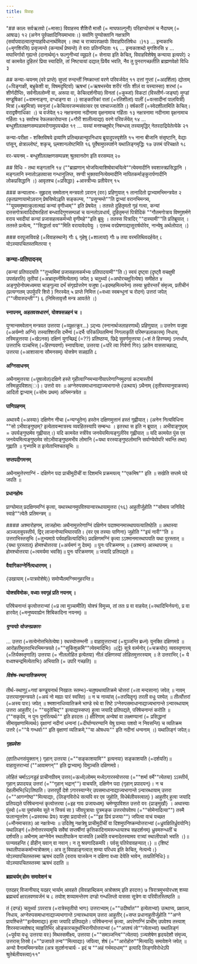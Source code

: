 ```yaml
---
title: विवाहः
---
```


"##‌ कालः
सर्वऋतवो (=मासाः) विवाहस्य शैशिरौ मासौ (= माघफाल्गुनौ) परिहाप्योत्तमं च नैदाघम् (= आषाढः) १२ (अनेन पूर्वपक्षादिनियमाभावः।) सर्वाणि पुण्योक्तानि नक्षत्राणि (सर्वापवादत्वात्पुण्याहविधानार्थमिदम् । तथा च रात्र्यपरपक्षयोः विवाहपिरतिषेधः ।)१३ … इन्वकाभिः (=मृगशिरसि) प्रसृज्यन्ते (कन्यार्थं प्रेष्यन्ते) ते वराः प्रतिनन्दिताः १६ … इन्वकाशब्दो मृगशिरसि ४ … मघाभिर्गावो गृह्यन्ते (दानार्थम्)१ फल्गुनीभ्यां व्यूह्यते (= सेनाया इति केचित्, विवाहविशेषेषु कन्याया इत्यपरे) २ यां कामयेत दुहितरं प्रिया स्यादिति, तां निष्ट्यायां दद्यात् प्रियैव भवति, नैव तु पुनरागच्छतीति ब्राह्मणवेक्षो विधिः ३

##‌ कन्या-चयनम्
(वरे प्राप्ते) सुप्तां रुन्दन्तीं निष्क्रान्तां वरणे परिवर्जयेत् ११ दत्तां गुप्तां (=अदर्शिता) द्योताम् (=पिङ्गाक्षी, बभ्रुकेशी वा, विषमदृष्टिर्वा) ऋषभां (=ऋषभस्येव शरीरं गतिः शीलं वा यस्यास्सा) शरभां (=  शीर्णदीप्तिः, सर्वनीललोम्नी वा, अरूपा वा, केचित्दर्शनीया) विनतां (=कुब्जां) विकटां (विस्तीर्ण-जङ्घां) मुण्डां मण्डूषिकां (=वामनाङ्गा, दग्धाङ्गा वा ।) साङ्कारिकां रातां (=रतिशीलां) पालीं (=वत्सादीनां पालयित्रीं) मित्रां (=बहुमित्रां) स्वनुजां (=केचित्वरजन्मसंवत्सर एव पश्चाज्जातेति।) वर्षकारीं (=स्वेदशीलामिति केचित्। वराद्वर्षेणाधिका ।) च वर्जयेत् १२ नक्षत्रनामा नदीनामा वृक्षनामाच गर्हिताः १३ नक्षत्रनामा नदीनामा वृक्षनामाच गर्हिताः १३ सर्वाश्च रेफलकारोपान्ता (=गौरी शालीत्याद्या) वरणे परिवर्जयेत् १४ … बन्धुशीललक्षणसम्पन्नामरोगामुपयच्छेत १९ … यस्यां मनश्चक्षुषोर् निबन्धस् तस्यामृद्धिर् नेतरदाद्रियेतेत्येके २१

कन्या-परीक्षा - शक्तिविषये द्रव्याणि प्रतिच्छन्नान्युपनिधाय ब्रूयादुपस्पृशेति १५
नाना बीजानि संसृष्टानि, वेद्याः पांसून्, क्षेत्राल्लोष्टं, शकृच्, छ्मशानलोष्टमिति १६ पूर्वेषामुपस्पर्शने यथालिङ्गमृद्धिः १७ उत्तमं परिचक्षते १८

वर-चयनम् - बन्धुशीललक्षणसम्पन्नश् श्रुतवानरोग इति वरसम्पत् २०

#‌# विधिः -
तथा मङ्गलानि १४ (""ब्राह्मणान् भोजयित्वाशिषोवाचयित्वे""त्येवमादीनि स्वशास्त्रप्रसिद्धानि । मङ्गलानि स्नातोऽहतवासा गन्धानुलिप्त, स्रग्वी भुक्तवानित्येवमादीनि नापितकर्माङ्कुरार्पणादीनि लोकप्रसिद्धानि ।) आवृतश्च (=प्रसिद्धाः) +आस्त्रीभ्यः प्रतीयेरन् १५

##‌# कन्यालाभः-
सुहृदस् समवेतान् मन्त्रवतो ऽवरान् (वरः) प्रहिणुयात् १  तानादितो द्वाभ्यामभिमन्त्रयेत २ (कृतप्राणायामोऽवरान् प्रेषयिष्येऽइति सङ्कल्प्य, ""प्रसुग्मम्ते""ति द्वाभ्यां वरानभिमन्त्र्य, ""यूयममुष्मात्कुलात्मह्यं कन्यां वृणीध्वम्"" इति प्रेषयेत् । ततस्ते दुहितृमतो गृहं गत्वा, कन्यां दत्तसगोत्रत्वादिदोषरहितां बन्ध्वादिगुणसम्पन्नां च यत्नतोऽवधार्य, दुहितृमन्तं पित्रीदिकं‌ ""गौतमगोत्राय विष्णुशर्मणे वराय भवदीयां कन्यां प्रजासहत्वकर्मभ्यो वृणीमहे""‌इति ब्रूयुः । ततस्स पित्रादिर् ""दास्यामी""ति प्रतिब्रूयात् । ततस्ते प्रत्येत्य, ""सिद्धार्ता वय""मिति वरायावेदयेयुः । एतच्च वरप्रेषणाद्यासुरार्षयोरेव, नान्येषु अर्थलोपात् ।)


##‌# वरपूजाविवाहे (=विवाहस्थाने) गौः ६ गृहेषु (=शालायां) गौः ७ तया वरमतिथिवदर्हयेत् ८ योऽस्यापचितस्तमितरया ९

### कन्या-प्रतिपादनम्
(कन्यां प्रतिपादयति ""तुभ्यमिमां प्रजासहत्वकर्मभ्यः प्रतिपादयामी""ति।)
स्वयं दृष्ट्वा (दृष्ट्वै वचक्षुषी उपसंहरति) तृतीयां (=अभ्रातृघ्नीमित्येताम्) जपेत् ३ चतुर्थ्या (=अघोरचक्षुरित्येषा) समीक्षेत ४ अङ्गुष्ठेनोपमध्यमया चाङ्गुल्या दर्भं संगृह्योत्तरेण यजुषा (=इदमहमित्यनेन) तस्या भ्रुवोरन्तरँ संमृज्य, प्रतीचीनं (प्रत्यग्गतम् उपर्युपरि शिरो ) निरस्येत् ५ प्राप्ते निमित्त (=वध्वा स्वबन्धूनां च रोदनं) उत्तरां जपेत् (""जीवारुदन्ती"") ६ (निमित्तावृत्तौ मन्त्र आवर्तते ।)

#### स्नापनम्, अहतवस्रधारणं, योक्त्रसन्नहनं च ।
युग्मान्समवेतान् मन्त्रवत उत्तरया (=व्युक्षत्क्रूर…) ऽद्भ्यः (स्नानार्थजलाहरणार्थं) प्रहिणुयात् ॥
उत्तरेण यजुषा (=अर्यम्णो अग्निं) तस्याश्शिरसि दर्भेण्वं (=दर्भैः परिकल्पितमिण्वं निगलाकृतिं परिमण्डलाकारम्) निधाय,
तस्मिन्नुत्तरया (=खेऽनस) दक्षिणं युगच्छिद्रं (=??) प्रतिष्ठाप्य,
छिद्रे सुवर्णमुत्तरया (=शं ते हिरण्यम्) ऽन्तर्धाय,
उत्तराभिः पञ्चभिस् (=हिरण्यवर्णा) स्नापयित्वा,
उत्तरया (=परि त्वा गिर्वणो गिरः) ऽहतेन वाससाच्छाद्य,
उत्तरया (=आशासाना सौमनसम्) योक्त्रेण सन्नह्यति ८

#### अग्निसाधनम्
अथैनामुत्तरया  (=पूषात्वेत)दक्षिणे हस्ते गृहीत्वाग्निमभ्यानीयापरेणाग्निमुदगग्रं कटमास्तीर्य तस्मिन्नुपविशत(ः)। उत्तरो वरः ॥
अग्नेरुपसमाधानाद्याज्यभागान्ते {उत्थाय} ऽथैनाम् {तृतीयस्यानुवाकस्य} आदितो द्वाभ्याम् (=सोमः प्रथम) अभिमन्त्रयेत ॥

#### पाणिग्रहणम्
अथास्यै (=अस्याः) दक्षिणेन नीचा (=न्यग्भूतेन) हस्तेन दक्षिणमुत्तानं हस्तं गृह्णीयात्।
(अनेन नित्यविधिना ""सो ऽभीवाङ्गुष्ठम्? इत्येतावन्मात्रस्य व्यवहितस्यापि सम्बन्धः ।
इतरथा स इति न ब्रूयात् । अभीवाङ्गुष्ठम् = उपर्यङ्गुष्ठमेव गृह्णीयात्।)
यदि कामयेत स्त्रीरेव जनयेयमित्यङ्गुलीरेव गृह्णीयात् ॥ यदि कामयेत पुंस एव जनयेयमित्यङ्गुष्ठमेव सोऽभीवाङ्गुष्ठमभीव लोमानि (=यथा वरस्याङ्गुष्ठलोमानि सर्वाण्येवोपरि भवन्ति तथा) गृह्णाति ॥ गृभ्णामि त इत्येताभिश्चतसृभिः ॥

#### सप्तपदीगमनम्
अथैनामुत्तेरणाग्निं - दक्षिणेन पदा प्राचीमुदीचीं वा दिशमभि प्रक्रमयत्य् ""एकमिष"" इति ॥ सखेति सप्तमे पदे जपति ॥

#### प्रधानहोमः
प्राग्घोमात् प्रदक्षिणमग्निं कृत्वा, यथास्थानमुपविश्यान्वारब्धायामुत्तरा (१६) आहुतीर्जुहोति ""सोमाय जनिविदे स्वाहे""त्येतैः प्रतिमन्त्रम् ॥

####‌ अश्मारोहणम्, लाजहोमाः
अथैनामुत्तरेणाग्निं दक्षिणेन पदाश्मानमास्थापयत्यातिष्ठेति ॥
अथास्या अञ्जलावुपस्तीर्य, द्विर् लाजानोप्याभिघारयति। {वर एव तस्याः पाणिना} जुहोति ""इयं नारी""ति ॥
उत्तराभिस्तसृभिः (=तुभ्यमाग्रे पर्यवहन्नित्यादिभिः) प्रदक्षिणमग्निं कृत्वा ऽऽश्मानमास्थापयति यथा पुरस्तात् ॥ {यथा पुरस्तात्} होमश्चोत्तरया (=अर्यमणं नु देवम्) ॥
पुनः परिक्रमणम् ॥  {अश्मन} आस्थापनम् ॥ होमश्चोत्तरया (=त्वमर्यमा भवसि)॥
पुनः परिक्रमणम् ॥ जयादि प्रतिपद्यते ॥

#### वैवागिकाग्नेर्नित्यधारणम् ।

{उखायाम् (=पात्रवोशेषे)} समोप्यैतमग्निमनुहरन्ति॥
####  योक्त्रविमोकः, वध्वाः स्वगृहं प्रति नयनम् ।

परिषेचनान्तं कृत्वोत्तराभ्यां  (=प्र त्वा मुञ्चामीति) योक्त्रं विमुच्य, तां ततः प्र वा वाहयेत् (=रथादिभिर्नयनं), प्र वा हारयेत् (=मनुष्यवाह्येन शिबिकादिना नयनम्) ॥

##### युग्ययोः योजनप्रकारः
… उत्तरा (=सत्येनोत्तभितेत्येषा ) रथस्योत्तम्भनी ॥ वाहावुत्तराभ्यां (=युञ्जन्ति ब्रध्नं) युनक्ति दक्षिणमग्रे ॥ आरोहतीमुत्तराभिरभिमन्त्रयते (=""सुकिंशुकमि""त्येवमादिभिः) ॥{द्वे} सूत्रे वर्त्मनोर् (=चक्रयोर्) व्यवस्तृणात्त्य् (=तिर्यक्स्तृणाति) उत्तरया (= नीललोहित इत्येतया) नीलं दक्षिणस्यां लोहितमुत्तरस्याम् ॥ ते उत्तराभिर् (= ये वध्वश्चन्द्रमित्येताभिः) अभियाति (= उपरि गच्छति) ॥


##### विशेष-स्थानातिक्रमणम्
तीर्थ-स्थाणु(=गवां कण्डूयनार्थ निखातः स्तम्भः)-चतुष्पथव्यतिक्रमे चोत्तरां (=ता मन्दसाना) जपेत् ॥ नावम् उत्तरयानुमन्त्रयते (=अयं नो मह्याः पारं स्वस्ति) ॥ न च नाव्यांस् (=तरयितॄन्) तरती वधूः पश्येत् ॥ तीर्त्वोत्तरां (=अस्य पारः) जपेत् ॥
श्मशानाधिव्यातिक्रमे भाण्डे रथे वा रिष्टे ऽग्नेरुपसमाधानाद्याज्यभागान्ते ऽन्वारब्धायाम् उत्तरा आहुतीर् (= ""यदृतेचिद्"" इत्याद्यास्सप्त) हुत्वा जयादि प्रतिपद्यते, परिषेचनान्तं करोति ॥ (""सकृदेव, न पुनः पुनरित्यर्थः"" इति हरदत्तः।) क्षीरिणाम् अन्येषां वा लक्ष्मण्यानां (= प्रसिद्धानां सीमावृक्षणामित्यर्थः) वृक्षाणां नदीनां धन्वनां (=दीर्घाण्यरण्यानि येषु ग्राम्याः पशवो न निवसन्ति) च व्यतिक्रम उत्तरे (=""ये गन्धर्वाः"" इति वृक्षाणां व्यतिक्रमे,‌""या ओषधयः"" इति नदीनां धन्वनाम् ।) यथालिङ्गं जपेत्॥

##### गृहप्रवेशः
(ज्ञातिधनसंयुक्तान् ) गृहान् उत्तरया (=""सङ्काशयामि"" इत्यनया) सङ्काशयति (=दर्शयति)॥
वाहावुत्तराभ्यां (""आवामगन्"" इति द्वाभ्याम्) विमुञ्चति दक्षिणमग्रे।

लोहितं चर्माऽऽनडुहं प्राचीनग्रीवम् उत्तर(=ऊर्ध्व)लोमम् मध्येऽगारस्योत्तरया (=""शर्मा वर्मे""त्येतया) ऽऽस्तीर्य, गृहान् प्रपादयन्न् उत्तरां (=""गृहान् भद्रान्"") वाचयति, दक्षिणेन पदा {गृहान् प्रपादयन्}। न च देहलीमभि(धि)तिष्ठति। उत्तरपूर्वे देशे ऽगारस्याग्नेर् उपसमाधानाद्याज्यभागान्ते ऽन्वारब्धायाम् उत्तरा (=""आगन्गोष्ठ""मित्याद्याः, {लिङ्गविरोधे सत्यपि वर एव जुहोति, विधेर्बलीयस्त्वात्} ) आहुतीर् हुत्वा जयादि प्रतिपद्यते परिषेचनान्तं कृत्वोत्तरया (=इह गावः प्रजायध्वम्) चर्मण्युपविशत उत्तरो वरः {प्राङ्मुखौ} ।
अथास्याः पुंस्वो (=या पुमांसमेव सूते न स्त्रियं सा ) जीवपुत्रायाः पुत्रमङ्क उत्तरयोपवेश्य (=""सोमेनादित्या"") तस्मै फलान्युत्तरेण (=प्रस्वस्थः प्रेयः) यजुषा प्रदायोत्तरे (=""इह प्रियं प्रजयाः"") जपित्वा वाचं यच्छत (=मौनमाचरतः) आ नक्षत्रेभ्यः ॥
उदितेषु नक्षत्रेषु प्राचीमुदीचीं वा दिशमुपनिष्क्रम्योत्तराभ्यां (=ध्रुवक्षितिर्ध्रुवयोनिः) यथालिङ्गं (=तेनोत्तरस्यामृचि सर्वेषां सप्तर्षीणां कृत्तिकादिनामरून्धत्याश्च सहदर्शनम्) ध्रुवमरुन्धतीं च दर्शयति॥
अथैनाम् आग्नेयेन स्थालीपाकेन याजयति (अथेति वचनादेतस्यामव रात्र्यां स्थालीपाको भवति ।)॥ पत्न्यवहन्ति { व्रीहीन् यवान् वा नवान्। न तु श्रपणादिकमपि। पर्वसु पतिरेवावहन्यात्।} ॥ {शिष्टं स्थालीपाककर्मान्यत्रोक्तम्। अत्र तु विवाहाङ्गत्वात् शम्या परिधय इति केचित्, नेत्यन्ये।} योऽस्यापचितस्तस्मा ऋषभं ददाति {वराय याजकेन न दक्षिणा वध्वा देयेति भावेन, तत्प्रतिनिधिः}॥योऽस्यापचितस्तस्मा ऋषभं ददाति ॥


#### ब्रह्मचर्यम् होमः समावेशनं च
एतदहर् विजानीयाद् यदहर् भार्याम् आवहते (विवाहाब्दिकम् अत्रोक्तम् इति हरदत्तः) ७  त्रिरात्रमुभयोरधश् शय्या ब्रह्मचर्यं क्षारलवणवर्जनं च ८ तयोश् शय्यामन्तेरण दण्डो गन्धलिप्तो वाससा सूत्रेण वा परिवीतस्तिष्ठति ॥

तं {दण्डं} चतुर्थ्या ऽपररात्र (=रात्रेस्तृतीयो भागः)
उत्तराभ्याम् (=""उदीर्ष्वात"" इत्येताभ्यां) उत्थाप्य, प्रक्षाल्य, निधाय,
अग्नेरुपसमाधानाद्याज्यभागान्ते ऽन्वारब्धायाम् उत्तरा आहुतीर् (=सप्त प्रधानाहुतीर्जुहोति ""अग्ने प्रायश्चित्ते""इत्येवमाद्याः) हुत्वा जयादि प्रतिपद्यते। परिषेचनान्तं कृत्वा,
अपरेणाग्निं प्राचीम् उपवेश्य तस्याश् शिरस्याज्यशेषाद् व्याहृतिभिर् ओङ्कारचतुर्थाभिरानीयोत्तराभ्यां (=""अपश्यं त्वे""त्येताभ्यां) यथालिङ्गं (=पूर्वया वधूः उत्तरया वरः) मिथस्समीक्ष्य,
उत्तरया (=""समञ्जन्त्वि""त्येतया) ऽज्यशेषेण हृदयदेशौ संमृज्य,
उत्तरास् तिस्रो (=""प्रजापते तन्व""मित्याद्याः) जपित्वा, शेषं (=""आरोहोरु""मित्यादि) समावेशने जपेत् ॥ अन्यो वैनामभिमन्त्रयेत  (अत्र सुदर्शनाचार्यः - इदं च ""अहं गर्भमदधाम्"" इत्यादि लिङ्गविरोधेऽपि श्रुतेर्बलीयस्त्वा)११"
